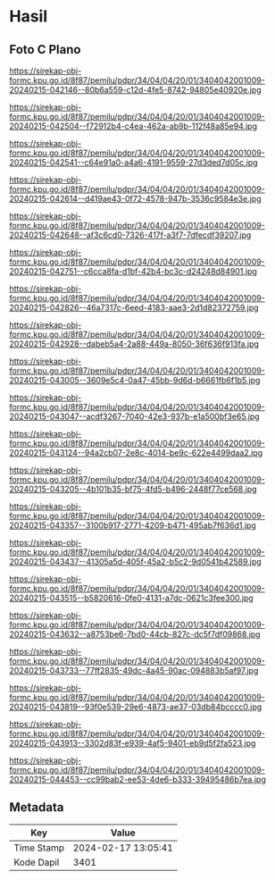 # Hasil

## Foto C Plano

https://sirekap-obj-formc.kpu.go.id/8f87/pemilu/pdpr/34/04/04/20/01/3404042001009-20240215-042146--80b6a559-c12d-4fe5-8742-94805e40920e.jpg

https://sirekap-obj-formc.kpu.go.id/8f87/pemilu/pdpr/34/04/04/20/01/3404042001009-20240215-042504--f72912b4-c4ea-462a-ab9b-112f48a85e94.jpg

https://sirekap-obj-formc.kpu.go.id/8f87/pemilu/pdpr/34/04/04/20/01/3404042001009-20240215-042541--c64e91a0-a4a6-4191-9559-27d3ded7d05c.jpg

https://sirekap-obj-formc.kpu.go.id/8f87/pemilu/pdpr/34/04/04/20/01/3404042001009-20240215-042614--d419ae43-0f72-4578-947b-3536c9584e3e.jpg

https://sirekap-obj-formc.kpu.go.id/8f87/pemilu/pdpr/34/04/04/20/01/3404042001009-20240215-042648--af3c6cd0-7326-417f-a3f7-7dfecdf39207.jpg

https://sirekap-obj-formc.kpu.go.id/8f87/pemilu/pdpr/34/04/04/20/01/3404042001009-20240215-042751--c6cca8fa-d1bf-42b4-bc3c-d24248d84901.jpg

https://sirekap-obj-formc.kpu.go.id/8f87/pemilu/pdpr/34/04/04/20/01/3404042001009-20240215-042826--46a7317c-6eed-4183-aae3-2d1d82372759.jpg

https://sirekap-obj-formc.kpu.go.id/8f87/pemilu/pdpr/34/04/04/20/01/3404042001009-20240215-042928--dabeb5a4-2a88-449a-8050-36f636f913fa.jpg

https://sirekap-obj-formc.kpu.go.id/8f87/pemilu/pdpr/34/04/04/20/01/3404042001009-20240215-043005--3609e5c4-0a47-45bb-9d6d-b6661fb6f1b5.jpg

https://sirekap-obj-formc.kpu.go.id/8f87/pemilu/pdpr/34/04/04/20/01/3404042001009-20240215-043047--acdf3267-7040-42e3-937b-e1a500bf3e65.jpg

https://sirekap-obj-formc.kpu.go.id/8f87/pemilu/pdpr/34/04/04/20/01/3404042001009-20240215-043124--94a2cb07-2e8c-4014-be9c-622e4499daa2.jpg

https://sirekap-obj-formc.kpu.go.id/8f87/pemilu/pdpr/34/04/04/20/01/3404042001009-20240215-043205--4b101b35-bf75-4fd5-b496-2448f77ce568.jpg

https://sirekap-obj-formc.kpu.go.id/8f87/pemilu/pdpr/34/04/04/20/01/3404042001009-20240215-043357--3100b917-2771-4209-b471-495ab7f636d1.jpg

https://sirekap-obj-formc.kpu.go.id/8f87/pemilu/pdpr/34/04/04/20/01/3404042001009-20240215-043437--41305a5d-405f-45a2-b5c2-9d0541b42589.jpg

https://sirekap-obj-formc.kpu.go.id/8f87/pemilu/pdpr/34/04/04/20/01/3404042001009-20240215-043515--b5820616-0fe0-4131-a7dc-0621c3fee300.jpg

https://sirekap-obj-formc.kpu.go.id/8f87/pemilu/pdpr/34/04/04/20/01/3404042001009-20240215-043632--a8753be6-7bd0-44cb-827c-dc5f7df09868.jpg

https://sirekap-obj-formc.kpu.go.id/8f87/pemilu/pdpr/34/04/04/20/01/3404042001009-20240215-043733--77ff2835-49dc-4a45-90ac-094883b5af97.jpg

https://sirekap-obj-formc.kpu.go.id/8f87/pemilu/pdpr/34/04/04/20/01/3404042001009-20240215-043819--93f0e539-29e6-4873-ae37-03db84bcccc0.jpg

https://sirekap-obj-formc.kpu.go.id/8f87/pemilu/pdpr/34/04/04/20/01/3404042001009-20240215-043913--3302d83f-e939-4af5-9401-eb9d5f2fa523.jpg

https://sirekap-obj-formc.kpu.go.id/8f87/pemilu/pdpr/34/04/04/20/01/3404042001009-20240215-044453--cc99bab2-ee53-4de6-b333-39495486b7ea.jpg


## Metadata

| Key        | Value               |
| ---------- | ------------------- |
| Time Stamp | 2024-02-17 13:05:41 |
| Kode Dapil | 3401                |



